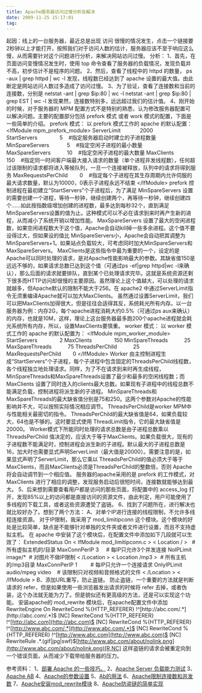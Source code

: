 ```yaml
---
title: Apache服务器访问过慢分析及解决
date: 2009-11-25 15:17:01
tag: 
---
```


起因：线上的一台服务器，最近总是出现 访问 很慢的情况发生，点击一个链接要2秒钟以上才能打开，按照我们对于访问人数的估计，服务器应该不至于响应这么慢，从而需要针对这个问题进行分析，来解决网站访问过慢。
分析：
1、首先，在页面访问变慢情况发生时，使用 top 命令查看了服务器的负载情况，发现负载并不高，初步估计不是程序的问题。
2、然后，查看了线程中的 httpd 的数量， ps -aux | grep httpd | wc -l 发现，线程数已经达到了 apache 设置的最大值。由此断定是网站访问人数过多造成了访问过慢。
3、为了验证，查看了连接数和当前的连接数，分别是
netstat -ant | grep $ip:80 | wc -l
netstat -ant | grep $ip:80 | grep EST | wc -l
发现果然，连接数特别多，远远超过我们的估计值。
4、刚开始的时候，对于服务器的 MPM 配置方式不是特别的熟悉，认为修改服务器配置可以解决问题。主要的配置部分包括 prefork 模式 或者 work 模式的配置，下面是一些简单的介绍。
prefork 模式：
以 prefork 模式工作的 apache 的默认配置：
<IfModule mpm_prefork_module>
ServerLimit             2000
StartServers               5    #指定服务器启动时建立的子进程数量
MinSpareServers            5    #指定空闲子进程的最小数量
MaxSpareServers           10    #指定空闲子进程的最大数量
MaxClients               150    #指定同一时间客户端最大接入请求的数量（单个进程并发线程数），任何超过该限制的请求都将进入等候队列，一旦一个连接被释放，队列中的请求将得到服务
MaxRequestsPerChild        0    #指定每个子进程在其生存周期内允许伺服的最大请求数量，默认为10000，0表示子进程永远不结束
</IfModule>
prefork 控制进程在最初建立“StartServers”个子进程后，为了满足 MinSpareServers 设置的需要创建一个进程，等待一秒钟，继续创建两个，再等待一秒钟，继续创建四个……如此按指数级增加创建的进程数，最多达到每秒32个，直到满足MinSpareServers设置的值为止。这种模式可以不必在请求到来时再产生新的进程，从而减小了系统开销以增加性能。
MaxSpareServers 设置了最大的空闲进程数，如果空闲进程数大于这个值，Apache会自动kill掉一些多余进程。这个值不要设得过大，但如果设的值比 MinSpareServers小，Apache会自动把其调整为 MinSpareServers+1。如果站点负载较大，可考虑同时加大MinSpareServers和MaxSpareServers。
MaxClients是这些指令中最为重要的一个，设定的是 Apache可以同时处理的请求，是对Apache性能影响最大的参数。其缺省值150是远远不够的，如果请求总数已达到这个值（可通过ps -ef|grep httpd|wc -l来确认），那么后面的请求就要排队，直到某个已处理请求完毕。这就是系统资源还剩下很多而HTTP访问却很慢的主要原因。虽然理论上这个值越大，可以处理的请求就越多，但Apache默认的限制不能大于256。在 apache2 中通过ServerLimit指令无须重编译Apache就可以加大MaxClients。
虽然通过设置ServerLimit，我们可以把MaxClients加得很大，但是往往会适得其反，系统耗光所有内存。以一台服务器为例：内存2G，每个apache进程消耗大约0.5%（可通过ps aux来确认）的内存，也就是10M，这样，理论上这台服务器最多跑200个apache进程就会耗光系统所有内存，所以，设置MaxClients要慎重。
worker 模式：
以 worker 模式工作的 apache 的默认配置为：
<IfModule mpm_worker_module>
StartServers               2
MaxClients               150
MinSpareThreads           25
MaxSpareThreads           75
ThreadsPerChild           25
MaxRequestsPerChild        0
</IfModule>
Worker 由主控制进程生成“StartServers”个子进程，每个子进程中包含固定的ThreadsPerChild线程数，各个线程独立地处理请求。同样，为了不在请求到来时再生成线程，
MinSpareThreads和MaxSpareThreads设置了最少和最多的空闲线程数；而MaxClients 设置了同时连入的clients最大总数。如果现有子进程中的线程总数不能满足负载，控制进程将派生新的子进程。
MinSpareThreads和 MaxSpareThreads的最大缺省值分别是75和250。这两个参数对Apache的性能影响并不大，可以按照实际情况相应调节。
ThreadsPerChild是worker MPM中与性能相关最密切的指令。
ThreadsPerChild的最大缺省值是64，如果负载较大，64也是不够的。这时要显式使用 ThreadLimit指令，它的最大缺省值是20000。
Worker模式下所能同时处理的请求总数是由子进程总数乘以ThreadsPerChild 值决定的，应该大于等于MaxClients。如果负载很大，现有的子进程数不能满足时，控制进程会派生新的子进程。默认最大的子进程总数是16，加大时也需要显式声明ServerLimit（最大值是20000）。需要注意的是，如果显式声明了ServerLimit，那么它乘以 ThreadsPerChild的值必须大于等于MaxClients，而且MaxClients必须是ThreadsPerChild的整数倍，否则 Apache将会自动调节到一个相应值。
服务器的apache采用的是 prefork 的工作模式，对 MaxClients 进行了相应的调整，发现服务启动后很短时间，连接数就能够达到最大。
5、后来想到需要查看用户都是访问的那些页面，将配置中的 access_log 打开，发现85%以上的访问都是直接访问的资源文件，由此判定，用户可能使用了多线程的下载工具，或者这些资源遭受了盗链。
6、找到了问题所在，进行解决也就比较好办了。想到了两个方法：
A、对单个IP进行连接的线程限制，不允许多线程连接资源。
对于IP限制，我采用了 mod_limitipconn 这个模块。这个模块的好处是比较简单，缺点是不能够针对单独的文件夹或者文件进行设置，而且不支持虚拟主机。
在 apache 中安装了这个模块后，在配置文件中添加如下几段就可以生效了：
ExtendedStatus On
< IfModule mod_limitipconn.c >
< Location / >   # 所有虚拟主机的/目录
MaxConnPerIP 3     # 每IP只允许3个并发连接
NoIPLimit image/*  # 对图片不做IP限制
< /Location >
< Location /mp3 >  # 所有主机的/mp3目录
MaxConnPerIP 1         # 每IP只允许一个连接请求
OnlyIPLimit audio/mpeg video    # 该限制只对视频和音频格式的文件
< /Location >
< /IfModule >
B、添加URL重写，防止盗链。
防止盗链，一个重要的方法就是判断请求的 refer，但是如果使用一些浏览器发出请求的时候将 refer 去掉，或者伪装，这个办法就无能为力了。但是貌似还有更高级的方法，还是可以实现这个功能。
安装apache的 mod_rewrite 模块后，在apache配置文件中添加
RewriteEngine On
RewriteCond %{HTTP_REFERER} !^[http://abc.com/.*](http://abc.com/.*)$ [NC]
RewriteCond %{HTTP_REFERER} !^[http://abc.com](http://abc.com)$ [NC]
RewriteCond %{HTTP_REFERER} !^[http://www.abc.com/.*](http://www.abc.com/.*)$ [NC]
RewriteCond %{HTTP_REFERER} !^[http://www.abc.com](http://www.abc.com)$ [NC]
RewriteRule .*\.(gif|jpg|swf)$[http://www.abc.com/about/nolink.png](http://www.abc.com/about/nolink.png)[R,NC]
这样盗链的请求会被重定向到一个错误页面，从而减少下载带给服务器的压力。

参考资料：
1、[部署 Apache 的一些技巧。](http://bbs.phpchina.com/viewthread.php?tid=99620)
2、[Apache Server 负载能力测试](http://www.cnscn.org/htm_data/703/0806/15397.html)
3、[Apache AB](http://httpd.apache.org/docs/2.0/programs/ab.html)
4、[Apache的参数设置](http://blog.csdn.net/parine26/archive/2009/05/09/4162455.aspx)
5、[Ab的用法](http://www.lc365.net/blog/b/8621/)
6、[Apache限制连接数和并发数](http://www.diybl.com/course/6_system/linux/Linuxjs/2008927/146147.html)
7、[Apache安装mod_rewrite模块](http://www.admin99.net/read.php/278.htm)
8、[Apache防盗链的简单实现](http://www.xiaohui.com/dev/server/20070330-apache-anti-leech.htm)











